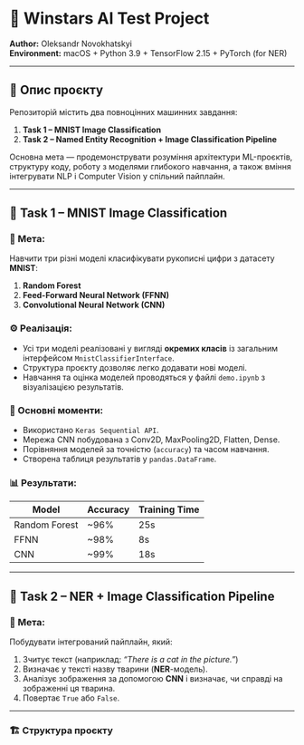 # 🧠 Winstars AI Test Project  
**Author:** Oleksandr Novokhatskyi  
**Environment:** macOS + Python 3.9 + TensorFlow 2.15 + PyTorch (for NER)  

---

## 📘 Опис проєкту
Репозиторій містить два повноцінних машинних завдання:

1. **Task 1 – MNIST Image Classification**
2. **Task 2 – Named Entity Recognition + Image Classification Pipeline**

Основна мета — продемонструвати розуміння архітектури ML-проєктів, структуру коду, роботу з моделями глибокого навчання, а також вміння інтегрувати NLP і Computer Vision у спільний пайплайн.

---

## 🧩 Task 1 – MNIST Image Classification

### 🎯 Мета:
Навчити три різні моделі класифікувати рукописні цифри з датасету **MNIST**:
1. **Random Forest**
2. **Feed-Forward Neural Network (FFNN)**
3. **Convolutional Neural Network (CNN)**

### ⚙️ Реалізація:
- Усі три моделі реалізовані у вигляді **окремих класів** із загальним інтерфейсом `MnistClassifierInterface`.
- Структура проєкту дозволяє легко додавати нові моделі.
- Навчання та оцінка моделей проводяться у файлі `demo.ipynb` з візуалізацією результатів.

### 🧠 Основні моменти:
- Використано `Keras Sequential API`.
- Мережа CNN побудована з Conv2D, MaxPooling2D, Flatten, Dense.
- Порівняння моделей за точністю (`accuracy`) та часом навчання.
- Створена таблиця результатів у `pandas.DataFrame`.

### 📊 Результати:
| Model | Accuracy | Training Time |
|--------|-----------|----------------|
| Random Forest | ~96% | 25s |
| FFNN | ~98% | 8s |
| CNN | ~99% | 18s |

---

## 🧠 Task 2 – NER + Image Classification Pipeline

### 🎯 Мета:
Побудувати інтегрований пайплайн, який:
1. Зчитує текст (наприклад: *“There is a cat in the picture.”*)  
2. Визначає у тексті назву тварини (**NER**-модель).
3. Аналізує зображення за допомогою **CNN** і визначає, чи справді на зображенні ця тварина.
4. Повертає `True` або `False`.

---

### 🏗️ Структура проєкту